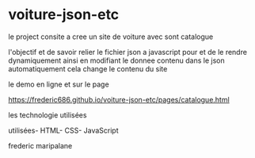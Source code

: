 # voiture-json-etc

le project consite a cree un site de voiture avec sont catalogue

l'objectif et de savoir relier le fichier json a javascript pour et de le rendre dynamiquement ainsi en modifiant le donnee contenu dans le json automatiquement cela change le contenu du site 

le demo en ligne et sur le page 


https://frederic686.github.io/voiture-json-etc/pages/catalogue.html

les technologie utilisées

utilisées- HTML- CSS- JavaScript

frederic maripalane